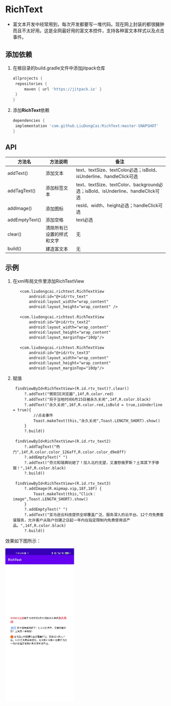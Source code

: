 # RichText

* 富文本开发中经常用到，每次开发都要写一堆代码。现在网上封装的都很臃肿而且不太好用。这是全网最好用的富文本控件，支持各种富文本样式以及点击事件。

## 添加依赖

1. 在根目录的build.gradle文件中添加jitpack仓库

   ```groovy
   allprojects {
    repositories {
        maven { url 'https://jitpack.io' }
    }
   }
   ```

2. 添加**RichText**依赖

   ```groovy
   dependencies {
   	implementation 'com.github.LiuDongCai:RichText:master-SNAPSHOT'
   }
   ```

## API

| 方法名 | 方法说明 | 备注 |
| ------------ | ------------- |  ------------- | 
| addText()| 添加文本 | text、textSize、textColor必选；isBold、isUnderline、handleClick可选 |
| addTagText()| 添加标签文本 | text、textSize、textColor、background必选；isBold、isUnderline、handleClick可选 |
| addImage()| 添加图标 | resId、width、height必选；handleClick可选 |
| addEmptyText()| 添加空格 | text必选 |
| clear()| 清除所有已设置的样式和文字 | 无 |
| build()| 建造富文本 | 无 |

## 示例

1. 在xml布局文件里添加RichTextView

    ```
       <com.liudongcai.richtext.RichTextView
           android:id="@+id/rtv_text"
           android:layout_width="wrap_content"
           android:layout_height="wrap_content" />
   
       <com.liudongcai.richtext.RichTextView
           android:id="@+id/rtv_text2"
           android:layout_width="wrap_content"
           android:layout_height="wrap_content"
           android:layout_marginTop="10dp"/>
   
       <com.liudongcai.richtext.RichTextView
           android:id="@+id/rtv_text3"
           android:layout_width="wrap_content"
           android:layout_height="wrap_content"
           android:layout_marginTop="10dp"/>
   ```

2. 赋值

    ```
     findViewById<RichTextView>(R.id.rtv_text)?.clear()
         ?.addText("微软IE浏览器",14f,R.color.red)
         ?.addText("将于当地时间6月15日被永久关闭",14f,R.color.black)
         ?.addText("永久关闭",16f,R.color.red,isBold = true,isUnderline = true){
             //点击事件
             Toast.makeText(this,"永久关闭",Toast.LENGTH_SHORT).show()
         }
         ?.build()

     findViewById<RichTextView>(R.id.rtv_text2)
         ?.addTagText("热门",14f,R.color.color_126aff,R.color.color_d9e8ff)
         ?.addEmptyText(" ")
         ?.addText("芬兰和瑞典玩砸了！加入北约无望，又激怒俄罗斯？土耳其下手够狠！",14f,R.color.black)
         ?.build()

     findViewById<RichTextView>(R.id.rtv_text3)
         ?.addImage(R.mipmap.vip,18f,18f) {
             Toast.makeText(this,"Click：image",Toast.LENGTH_SHORT).show()
         }
         ?.addEmptyText(" ")
         ?.addText("亚马逊云科技提供全球覆盖广泛、服务深入的云平台。12个月免费套餐服务，允许客户从账户创建之日起一年内在指定限制内免费使用该产品。",14f,R.color.black)
         ?.build()
   ```

效果如下图所示：

![](/assets/richtext.gif)
